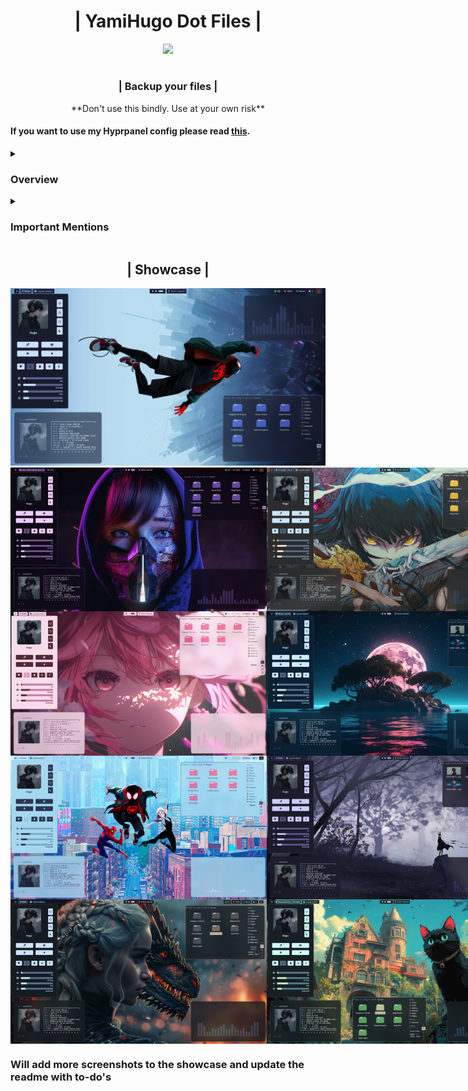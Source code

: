 <div align="center">
    <h1> | YamiHugo Dot Files | </h1>
</div>

<p align="center">
  <a href="https://github.com/yamihugo">
    <img src="https://github.com/yamihugo.png" style=" width="200" height="200" />
  </a>
</p>

<div> <h1></h1> </div>

<div align="center">
<h3> | Backup your files | </h3> 
<p> **Don't use this bindly. Use at your own risk** </p>
</div>

#### If you want to use my Hyprpanel config please read [this](https://github.com/yamihugo/Hyprlanddots/tree/ecad7ef28a77f76e3281c2e6ccfc0ce39432717c/hyprpanelconf).

<details> 
<summary> <h3> Overview </h3></summary>
  
  - [Hyprland](https://hyprland.org/)
  - [Kitty](https://sw.kovidgoyal.net/kitty/)
  - [Hyprpanel](https://hyprpanel.com/)
  - [fastfetch](https://github.com/fastfetch-cli/fastfetch)
  - [zsh](https://ohmyz.sh/)
  
</details>

<details>
  <summary> <h3> Important Mentions </h3></summary>
  
- [prasanthrangan ](https://github.com/prasanthrangan)
- [HyDE Project](https://github.com/HyDE-Project)
- [JaKooLit](https://github.com/JaKooLit)
- [1amSimp1e](https://github.com/1amSimp1e)
  
</details> 

<div align="center">
  <h2> | Showcase | </h2>
</div>

<div align="center">
  <img src="https://github.com/yamihugo/Hyprlanddots/blob/ecad7ef28a77f76e3281c2e6ccfc0ce39432717c/Images/image9.png" />
</div>

<div style="display: flex;">
    <img src="https://github.com/yamihugo/Hyprlanddots/blob/ecad7ef28a77f76e3281c2e6ccfc0ce39432717c/Images/image5.png" width="410" />
    <img src="https://github.com/yamihugo/Hyprlanddots/blob/ecad7ef28a77f76e3281c2e6ccfc0ce39432717c/Images/image8.png" width="410" />
</div>

<div style="display: flex;">
    <img src="https://github.com/yamihugo/Hyprlanddots/blob/ecad7ef28a77f76e3281c2e6ccfc0ce39432717c/Images/image4.png" width="410" />
    <img src="https://github.com/yamihugo/Hyprlanddots/blob/ecad7ef28a77f76e3281c2e6ccfc0ce39432717c/Images/image1.png" width="410" />
</div>

<div style="display: flex;">
    <img src="https://github.com/yamihugo/Hyprlanddots/blob/ecad7ef28a77f76e3281c2e6ccfc0ce39432717c/Images/image3.png" width="410" />
    <img src="https://github.com/yamihugo/Hyprlanddots/blob/ecad7ef28a77f76e3281c2e6ccfc0ce39432717c/Images/image2.png" width="410" />
</div>

<div style="display: flex;">
    <img src="https://github.com/yamihugo/Hyprlanddots/blob/ecad7ef28a77f76e3281c2e6ccfc0ce39432717c/Images/image6.png" width="410" />
    <img src="https://github.com/yamihugo/Hyprlanddots/blob/ecad7ef28a77f76e3281c2e6ccfc0ce39432717c/Images/image7.png" width="410" />
</div>

### Will add more screenshots to the showcase and update the readme with to-do's
